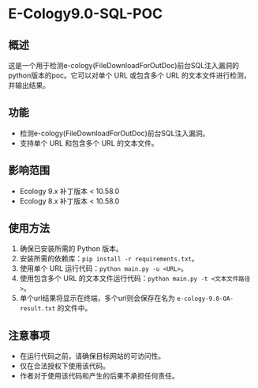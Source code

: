 # E-Cology9.0-SQL-POC

## 概述
这是一个用于检测e-cology(FileDownloadForOutDoc)前台SQL注入漏洞的python版本的poc。它可以对单个 URL 或包含多个 URL 的文本文件进行检测，并输出结果。

## 功能
- 检测e-cology(FileDownloadForOutDoc)前台SQL注入漏洞。
- 支持单个 URL 和包含多个 URL 的文本文件。

## 影响范围
- Ecology 9.x 补丁版本 < 10.58.0
- Ecology 8.x 补丁版本 < 10.58.0

## 使用方法

1. 确保已安装所需的 Python 版本。
2. 安装所需的依赖库：`pip install -r requirements.txt`。
3. 使用单个 URL 运行代码：`python main.py -u <URL>`。
4. 使用包含多个 URL 的文本文件运行代码：`python main.py -t <文本文件路径>`。
5. 单个url结果将显示在终端，多个url则会保存在名为 `e-cology-9.0-OA-result.txt` 的文件中。

## 注意事项

- 在运行代码之前，请确保目标网站的可访问性。
- 仅在合法授权下使用该代码。
- 作者对于使用该代码和产生的后果不承担任何责任。
